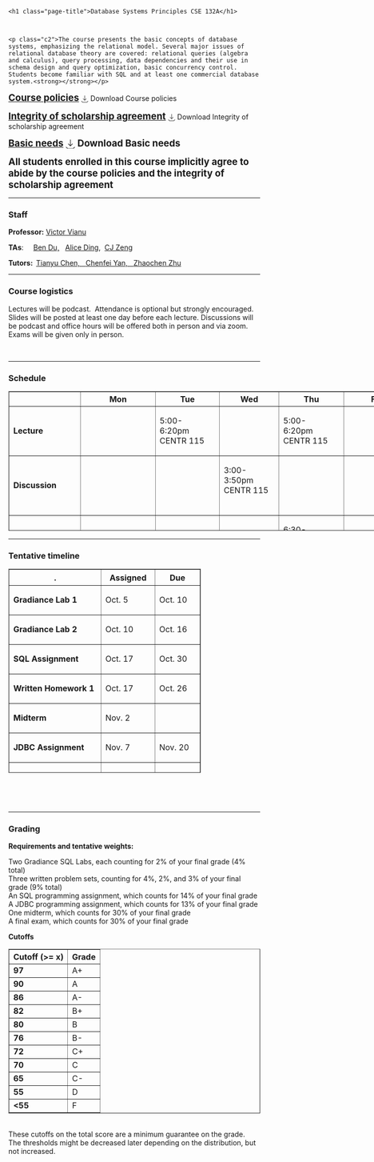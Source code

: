

    <h1 class="page-title">Database Systems Principles CSE 132A</h1>



    <p class="c2">The course presents the basic concepts of database systems, emphasizing the relational model. Several major issues of relational database theory are covered: relational queries (algebra and calculus), query processing, data dependencies and their use in schema design and query optimization, basic concurrency control. Students become familiar with SQL and at least one commercial database system.<strong></strong></p>
<p class="c2"><span class="instructure_file_holder link_holder instructure_file_link_holder"><a class="file_preview_link previewable" title="Course policies.pdf" href="https://canvas.ucsd.edu/courses/48950/files/10365531/download" target="_blank" data-api-endpoint="https://canvas.ucsd.edu/api/v1/courses/48950/files/10365531" data-api-returntype="File" aria-expanded="false" aria-controls="preview_1"><strong><span style="font-size: 14pt;">Course policies</span></strong></a><a class="file_download_btn" role="button" download="" style="margin-inline-start: 5px; text-decoration: none;" href="https://canvas.ucsd.edu/courses/48950/files/10365531/download?download_frd=1"><span role="presentation"><svg viewBox="0 0 1920 1920" xmlns="http://www.w3.org/2000/svg" style="width:1em; height:1em; vertical-align:middle; fill:currentColor">
    <path d="m1807.093 1482.477 79.736 79.963-355.313 355.312H355.346L.035 1562.44l79.85-79.963 322.22 322.334H1484.76l322.334-322.334ZM997.677-.033v1167.02l355.313-355.313 79.962 79.85-491.858 491.633L449.46 891.524l79.962-79.85 355.313 355.313V-.033h112.941Z" fill-rule="evenodd"></path>
</svg>
</span><span class="screenreader-only">Download Course policies</span></a><div role="region" class="preview_container" id="preview_1" style="display: none;"></div></span><a id="5974910" class="instructure_file_link instructure_scribd_file inline_disabled" href="$CANVAS_COURSE_REFERENCE$/file_ref/g1562375d0cd41676685c9407a0d6778d?wrap=1" target="_blank" data-canvas-previewable="true" data-api-endpoint="https://canvas.ucsd.edu/api/v1/courses/32703/files/5974910" data-api-returntype="File"><strong></strong></a><a id="5974917" class="instructure_file_link instructure_scribd_file inline_disabled" href="https://canvas.ucsd.edu/courses/48950/files/10352011?wrap=1" target="_blank" data-canvas-previewable="true" data-api-endpoint="https://canvas.ucsd.edu/api/v1/courses/48950/files/10352011" data-api-returntype="File"><strong></strong></a><strong></strong></p>
<p class="c2"><span class="instructure_file_holder link_holder instructure_file_link_holder"><a id="5948495" class="inline_disabled preview_in_overlay" title="Integrity of Scholarship Agreement.pdf" href="https://canvas.ucsd.edu/courses/48950/files/10365564?wrap=1" target="_blank" data-api-endpoint="https://canvas.ucsd.edu/api/v1/courses/48950/files/10365564" data-api-returntype="File" data-canvas-previewable="true"><strong><span style="font-size: 14pt;">Integrity of scholarship agreement</span></strong></a><a class="file_download_btn" role="button" download="" style="margin-inline-start: 5px; text-decoration: none;" href="https://canvas.ucsd.edu/courses/48950/files/10365564/download?download_frd=1"><span role="presentation"><svg viewBox="0 0 1920 1920" xmlns="http://www.w3.org/2000/svg" style="width:1em; height:1em; vertical-align:middle; fill:currentColor">
    <path d="m1807.093 1482.477 79.736 79.963-355.313 355.312H355.346L.035 1562.44l79.85-79.963 322.22 322.334H1484.76l322.334-322.334ZM997.677-.033v1167.02l355.313-355.313 79.962 79.85-491.858 491.633L449.46 891.524l79.962-79.85 355.313 355.313V-.033h112.941Z" fill-rule="evenodd"></path>
</svg>
</span><span class="screenreader-only">Download Integrity of scholarship agreement</span></a></span></p>
<p class="c2"><strong><span style="font-size: 14pt;"><span class="instructure_file_holder link_holder instructure_file_link_holder"><a id="5974917" class="inline_disabled preview_in_overlay" href="https://canvas.ucsd.edu/courses/48950/files/10352011?wrap=1" target="_blank" data-canvas-previewable="true" data-api-endpoint="https://canvas.ucsd.edu/api/v1/courses/48950/files/10352011" data-api-returntype="File">Basic needs</a><a class="file_download_btn" role="button" download="" style="margin-inline-start: 5px; text-decoration: none;" href="https://canvas.ucsd.edu/courses/48950/files/10352011/download?download_frd=1"><span role="presentation"><svg viewBox="0 0 1920 1920" xmlns="http://www.w3.org/2000/svg" style="width:1em; height:1em; vertical-align:middle; fill:currentColor">
    <path d="m1807.093 1482.477 79.736 79.963-355.313 355.312H355.346L.035 1562.44l79.85-79.963 322.22 322.334H1484.76l322.334-322.334ZM997.677-.033v1167.02l355.313-355.313 79.962 79.85-491.858 491.633L449.46 891.524l79.962-79.85 355.313 355.313V-.033h112.941Z" fill-rule="evenodd"></path>
</svg>
</span><span class="screenreader-only">Download Basic needs</span></a></span></span></strong></p>
<p class="c2"><strong><span style="font-size: 14pt;">All students enrolled in this course implicitly agree to abide by the course policies and the integrity of scholarship agreement </span></strong></p>
<hr>
<h3 id="staff" class="c2"><strong>Staff</strong></h3>
<p><strong>Professor:</strong> <a class="inline_disabled" href="mailto:vianu@ucsd.edu" target="_blank">Victor Vianu</a>&nbsp;</p>
<p><strong>TAs</strong>:&nbsp; &nbsp;&nbsp; <a class="inline_disabled" href="mailto:c4du@ucsd.edu" target="_blank">Ben Du,</a> &nbsp; <a class="inline_disabled" href="mailto:xding@ucsd.edu" target="_blank">Alice Ding</a>,&nbsp;&nbsp;<a class="inline_disabled" href="mailto:wezeng@ucsd.edu" target="_blank">CJ Zeng</a></p>
<p><strong>Tutors:&nbsp; </strong><a class="inline_disabled" href="mailto:tic004@ucsd.edu" target="_blank">Tianyu Chen, &nbsp; </a><a class="inline_disabled" href="mailto:c4yan@ucsd.edu" target="_blank">Chenfei Yan, &nbsp; </a><a class="inline_disabled" href="mailto:	zhz049@ucsd.edu" target="_blank">Zhaochen Zhu</a></p>
<hr>
<h3 class="c2"><strong>Course logistics</strong></h3>
<p>Lectures will be podcast.&nbsp; Attendance is optional but strongly encouraged. Slides will be posted at least one day before each lecture. Discussions will be podcast and office hours will be offered both in person and via zoom. Exams will be given only in person.</p>
<p><strong>&nbsp;</strong></p>
<hr>
<h3 id="reading" class="c2"><strong>Schedule</strong><strong></strong></h3>
<table style="height: 279px; width: 802px;" border="1" width="728" cellspacing="0" cellpadding="3">
<tbody>
<tr>
<th class="c1c" style="width: 175px;"></th>
<th class="c1" style="width: 170px;">Mon</th>
<th class="c1" style="width: 123px;">Tue</th>
<th class="c1" style="width: 72px;">Wed</th>
<th class="c1" style="width: 126px;">Thu</th>
<th class="c1" style="width: 124px;">Fri</th>
</tr>
<tr>
<td class="c3" style="width: 175px;"><strong>Lecture</strong></td>
<td class="c3" style="width: 170px;"></td>
<td class="c3" style="width: 123px;">
<p>5:00-6:20pm&nbsp;&nbsp;&nbsp; CENTR 115</p>
</td>
<td class="c3" style="width: 72px;"></td>
<td class="c3" style="width: 126px;">5:00-6:20pm&nbsp;&nbsp;&nbsp;&nbsp;&nbsp; CENTR 115</td>
<td class="c3c" style="width: 124px;"></td>
</tr>
<tr>
<td class="c3" style="width: 175px;"><strong>Discussion</strong></td>
<td class="c3" style="width: 170px;"></td>
<td class="c3" style="width: 123px;"></td>
<td class="c3" style="width: 72px;">
<p>3:00-3:50pm&nbsp;&nbsp;&nbsp;&nbsp;&nbsp;&nbsp;&nbsp; CENTR 115&nbsp; &nbsp; &nbsp; &nbsp; &nbsp;&nbsp;</p>
</td>
<td class="c3" style="width: 126px;">
<p>&nbsp;</p>
</td>
<td class="c3" style="width: 124px;"><br><br></td>
</tr>
<tr>
<td class="c3" style="width: 175px;"><strong>Professor Office Hours </strong></td>
<td class="c3" style="width: 170px;">
<p>5:00-6:00pm&nbsp; &nbsp; &nbsp; &nbsp; &nbsp; &nbsp; &nbsp; Zoom &nbsp;&nbsp;&nbsp;&nbsp;&nbsp;&nbsp;&nbsp;&nbsp;&nbsp;</p>
</td>
<td class="c3" style="width: 123px;">
<p>6:30-7:30pm CSE 4238</p>
</td>
<td class="c3" style="width: 72px;">
<p>&nbsp;</p>
</td>
<td class="c3" style="width: 126px;">
<p>6:30-7:30pm&nbsp;&nbsp;&nbsp; CSE 4238</p>
</td>
<td class="c3" style="width: 124px;"></td>
</tr>
<tr>
<td class="c3" style="width: 175px;"><strong>TA/tutor Office Hours</strong></td>
<td class="c3" style="width: 170px;">
<p>10:00-11:00am</p>
<p>B250A/Zoom</p>
</td>
<td class="c3" style="width: 123px;">
<p>3:00-4:00pm</p>
<p>B270A/Zoom</p>
</td>
<td class="c3" style="width: 72px;">
<p>11:00am-12:00pm</p>
<p>B270A/Zoom</p>
</td>
<td class="c3" style="width: 126px;">
<p>2:00-3:00pm</p>
<p>B250A/Zoom</p>
</td>
<td class="c3" style="width: 124px;">
<p>10:00-11:00am</p>
<p>B270A/Zoom</p>
</td>
</tr>
</tbody>
</table>
<hr>
<h3 id="midterms" class="c2"><strong>Tentative timeline<br></strong></h3>
<table style="height: 408px; width: 385px;" border="1" cellspacing="0" cellpadding="3">
<tbody>
<tr style="height: 32px;">
<th class="c1c" style="height: 32px; width: 194px;">.</th>
<th class="c1" style="height: 32px; width: 97px;">Assigned</th>
<th class="c1" style="height: 32px; width: 87px;">Due</th>
</tr>
<tr style="height: 30px;">
<td class="c3" style="height: 30px; width: 194px;"><strong>Gradiance Lab 1</strong></td>
<td style="width: 97px;" width="118">
<p>Oct. 5</p>
</td>
<td style="width: 87px;" width="68">
<p>Oct. 10</p>
</td>
</tr>
<tr style="height: 30px;">
<td class="c3" style="height: 30px; width: 194px;"><strong>Gradiance Lab 2</strong></td>
<td style="width: 97px;" width="118">
<p>Oct. 10</p>
</td>
<td style="width: 87px;" width="68">
<p>Oct. 16</p>
</td>
</tr>
<tr style="height: 30px;">
<td class="c3" style="height: 30px; width: 194px;"><strong>SQL Assignment</strong></td>
<td style="width: 97px;" width="118">
<p>Oct. 17</p>
</td>
<td style="width: 87px;" width="68">
<p>Oct. 30</p>
</td>
</tr>
<tr style="height: 30px;">
<td class="c3" style="height: 30px; width: 194px;"><strong>Written Homework 1</strong></td>
<td style="width: 97px;" width="118">
<p>Oct. 17</p>
</td>
<td style="width: 87px;" width="68">
<p>Oct. 26</p>
</td>
</tr>
<tr style="height: 30px;">
<td class="c3" style="height: 30px; width: 194px;"><strong>Midterm</strong></td>
<td style="width: 97px;" width="118">
<p>Nov. 2&nbsp; &nbsp; &nbsp; &nbsp;&nbsp;</p>
</td>
<td style="width: 87px;" width="68"></td>
</tr>
<tr style="height: 30px;">
<td class="c3" style="height: 30px; width: 194px;"><strong>JDBC Assignment</strong></td>
<td style="width: 97px;" width="118">
<p>Nov. 7</p>
</td>
<td style="width: 87px;" width="68">
<p>Nov. 20</p>
</td>
</tr>
<tr style="height: 30px;">
<td class="c3" style="height: 30px; width: 194px;"><strong>Written Homework 2</strong></td>
<td style="width: 97px;" width="118">
<p>Nov. 21</p>
</td>
<td style="width: 87px;" width="68">
<p>Nov. 28</p>
</td>
</tr>
<tr style="height: 30px;">
<td class="c3" style="height: 30px; width: 194px;"><strong>Written Homework 3</strong></td>
<td style="width: 97px;" width="118">
<p>Nov. 28</p>
</td>
<td style="width: 87px;" width="68">
<p>Dec. 5</p>
</td>
</tr>
<tr style="height: 30px;">
<td class="c3" style="height: 30px; width: 194px;"><strong>Final Exam</strong></td>
<td style="width: 97px;" width="118">
<p>&nbsp;Dec. 15 &nbsp;&nbsp;&nbsp;</p>
</td>
<td style="width: 87px;" width="68"></td>
</tr>
</tbody>
</table>
<p>&nbsp;</p>
<p>&nbsp;</p>
<hr>
<h3 id="midterms" class="c2"><strong>Grading<br></strong></h3>
<p><strong>Requirements and tentative weights:</strong></p>
<p>Two Gradiance SQL Labs, each counting for 2% of your final grade (4% total)<br>Three written problem sets, counting for 4%, 2%, and 3% of your final grade (9% total)<br>An SQL programming assignment, which counts for 14% of your final grade<br>A JDBC programming assignment, which counts for 13% of your final grade<br>One midterm, which counts for 30% of your final grade<br>A final exam, which counts for 30% of your final grade</p>
<p><strong>Cutoffs</strong></p>
<table border="1" cellspacing="0" cellpadding="2">
<tbody>
<tr>
<th class="c1">Cutoff (&gt;= x)</th>
<th class="c1">Grade</th>
</tr>
<tr>
<td class="c3"><strong>97</strong></td>
<td class="c3">A+</td>
</tr>
<tr>
<td class="c3"><strong>90</strong></td>
<td class="c3">A</td>
</tr>
<tr>
<td class="c3"><strong>86</strong></td>
<td class="c3">A-</td>
</tr>
<tr>
<td class="c3"><strong>82</strong></td>
<td class="c3">B+</td>
</tr>
<tr>
<td class="c3"><strong>80</strong></td>
<td class="c3">B</td>
</tr>
<tr>
<td class="c3"><strong>76</strong></td>
<td class="c3">B-</td>
</tr>
<tr>
<td class="c3"><strong>72</strong></td>
<td class="c3">C+</td>
</tr>
<tr>
<td class="c3"><strong>70</strong></td>
<td class="c3">C</td>
</tr>
<tr>
<td class="c3"><strong>65</strong></td>
<td class="c3">C-</td>
</tr>
<tr>
<td class="c3"><strong>55</strong></td>
<td class="c3">D</td>
</tr>
<tr>
<td class="c3"><strong> &lt;55 </strong></td>
<td class="c3">F</td>
</tr>
</tbody>
</table>
<p><br>These cutoffs on the total score are a minimum guarantee on the grade. <br>The thresholds might be decreased later depending on the distribution, but not increased.</p>

